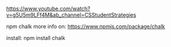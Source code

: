 https://www.youtube.com/watch?v=g5U5m9LFf4M&ab_channel=CSStudentStrategies

npm chalk more info on:
https://www.npmjs.com/package/chalk

install: npm install chalk
